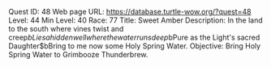 Quest ID: 48
Web page URL: https://database.turtle-wow.org/?quest=48
Level: 44
Min Level: 40
Race: 77
Title: Sweet Amber
Description: In the land to the south where vines twist and creep$bLies a hidden well where the water runs deep$bPure as the Light's sacred Daughter$bBring to me now some Holy Spring Water.
Objective: Bring Holy Spring Water to Grimbooze Thunderbrew.
